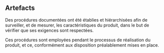 ## Artefacts

  Des procédures documentées ont été établies et hiérarchisées afin de surveiller, et de mesurer, les caractéristiques du produit, dans le but de vérifier que ses exigences sont respectées. 

Ces procédures sont employées pendant le processus de réalisation du produit, et ce, conformément aux disposition préalablement mises en place. 